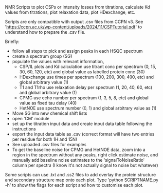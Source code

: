 NMR Scripts to plot CSPs or intensity losses from titrations, calculate Kd values from titrations,  plot relaxation data, plot HDexchange, etc.

Scripts are only compatible with output .csv files from CCPN v3. See 'https://ccpn.ac.uk/wp-content/uploads/2024/11/CSPTutorial.pdf' to understand how to prepare the .csv file.

Briefly:
- follow all steps to pick and assign peaks in each HSQC spectrum
- create a spectrum group (SG)
- populate the values with relevant information,
  - CSP/IL plots and Kd calculation use titrant conc per spectrum (0, 15, 30, 60, 120, etc) and global value as labelled protein conc (30)
  - HDexchange use times per spectrum (100, 200, 300, 400, etc) and global arbitrary value (1)
  - T1 and T1rho use relaxation delay per spectrum (1, 20, 40, 60, etc) and global arbitrary value (1)
  - CPMG use echo number per spectrum (1, 3, 5, 8, etc) and global value as fixed tau delay (40)
  - HetNOE use spectrum number (0, 1) and global arbitrary value as (1)
- Move SG into new chemical shift lists
- open 'CM' module
- set up the titration input data and create input data table following the instructions
- export the input data table as .csv (correct format will have two entries per residue for both 1H and 15N)
-   See uploaded .csv files for examples
- To get the baseline noise for CPMG and HetNOE data, zoom into a region in the spectrum without any peaks, right click estimate noise, and manually add baseline noise estimates to the 'signalToNoiseRatio' column per spectra (I know it's not actually signal to noise but whatever)

Some scripts can use .txt and .ss2 files to add overlay the protein structure and secondary structure map onto each plot. Type 'python SCRIPTNAME.py -h' to show the flags for each script and how to customise each plot.

